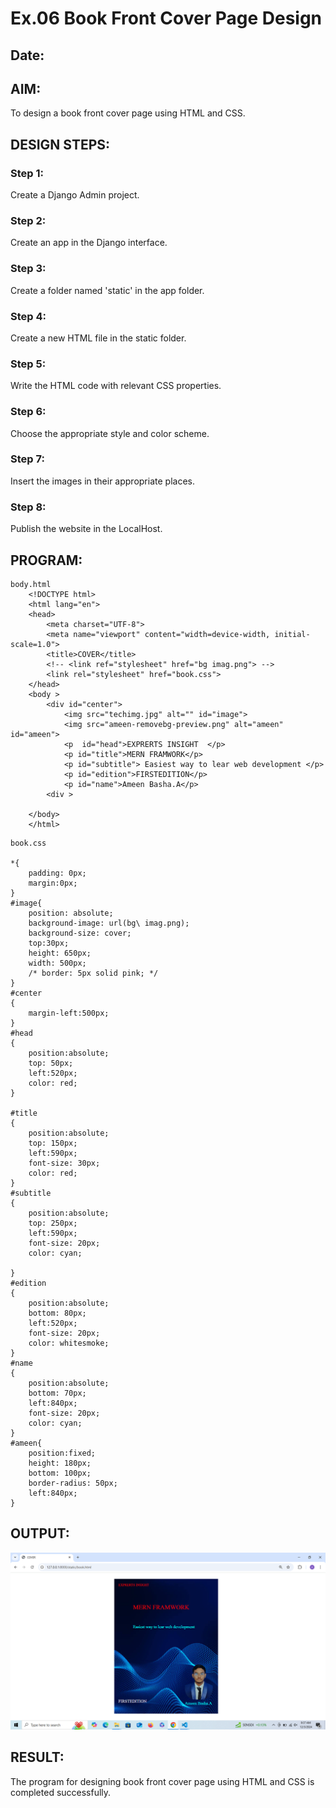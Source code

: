 # Ex.06 Book Front Cover Page Design
## Date:

## AIM:
To design a book front cover page using HTML and CSS.

## DESIGN STEPS:

### Step 1:
Create a Django Admin project.

### Step 2:
Create an app in the Django interface.

### Step 3:
Create a folder named 'static' in the app folder.

### Step 4:
Create a new HTML file in the static folder.

### Step 5:
Write the HTML code with relevant CSS properties.

### Step 6:
Choose the appropriate style and color scheme.

### Step 7:
Insert the images in their appropriate places.

### Step 8:
Publish the website in the LocalHost.

## PROGRAM:
```
body.html
    <!DOCTYPE html>
    <html lang="en">
    <head>
        <meta charset="UTF-8">
        <meta name="viewport" content="width=device-width, initial-scale=1.0">
        <title>COVER</title>
        <!-- <link ref="stylesheet" href="bg imag.png"> -->
        <link rel="stylesheet" href="book.css">
    </head>
    <body >
        <div id="center">
            <img src="techimg.jpg" alt="" id="image">
            <img src="ameen-removebg-preview.png" alt="ameen" id="ameen">
            <p  id="head">EXPRERTS INSIGHT  </p>
            <p id="title">MERN FRAMWORK</p>
            <p id="subtitle"> Easiest way to lear web development </p>
            <p id="edition">FIRSTEDITION</p>
            <p id="name">Ameen Basha.A</p>
        <div >

    </body>
    </html>
```
```
book.css

*{
    padding: 0px;
    margin:0px;
}
#image{
    position: absolute;
    background-image: url(bg\ imag.png);
    background-size: cover;
    top:30px;
    height: 650px;
    width: 500px;
    /* border: 5px solid pink; */
}
#center
{
    margin-left:500px;
}
#head
{
    position:absolute;
    top: 50px;
    left:520px;
    color: red;
}

#title
{
    position:absolute;
    top: 150px;
    left:590px;
    font-size: 30px;
    color: red;
}
#subtitle
{
    position:absolute;
    top: 250px;
    left:590px;
    font-size: 20px;
    color: cyan;
    
}
#edition
{
    position:absolute;
    bottom: 80px;
    left:520px;
    font-size: 20px;
    color: whitesmoke;
}
#name
{
    position:absolute;
    bottom: 70px;
    left:840px;
    font-size: 20px;
    color: cyan;
}
#ameen{
    position:fixed;
    height: 180px;
    bottom: 100px;
    border-radius: 50px;
    left:840px;
}
```

## OUTPUT:
![alt text](<Screenshot (54).png>)
## RESULT:
The program for designing book front cover page using HTML and CSS is completed successfully.
